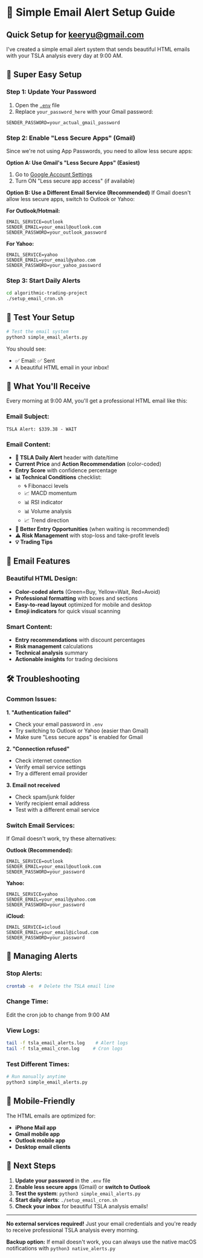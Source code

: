 # 📧 Simple Email Alert Setup Guide

## Quick Setup for keeryu@gmail.com

I've created a simple email alert system that sends beautiful HTML emails with your TSLA analysis every day at 9:00 AM.

## 🚀 Super Easy Setup

### Step 1: Update Your Password
1. Open the [`.env`](algorithmic-trading-project/.env) file
2. Replace `your_password_here` with your Gmail password:
```env
SENDER_PASSWORD=your_actual_gmail_password
```

### Step 2: Enable "Less Secure Apps" (Gmail)
Since we're not using App Passwords, you need to allow less secure apps:

**Option A: Use Gmail's "Less Secure Apps" (Easiest)**
1. Go to [Google Account Settings](https://myaccount.google.com/security)
2. Turn ON "Less secure app access" (if available)

**Option B: Use a Different Email Service (Recommended)**
If Gmail doesn't allow less secure apps, switch to Outlook or Yahoo:

**For Outlook/Hotmail:**
```env
EMAIL_SERVICE=outlook
SENDER_EMAIL=your_email@outlook.com
SENDER_PASSWORD=your_outlook_password
```

**For Yahoo:**
```env
EMAIL_SERVICE=yahoo
SENDER_EMAIL=your_email@yahoo.com
SENDER_PASSWORD=your_yahoo_password
```

### Step 3: Start Daily Alerts
```bash
cd algorithmic-trading-project
./setup_email_cron.sh
```

## 🧪 Test Your Setup

```bash
# Test the email system
python3 simple_email_alerts.py
```

You should see:
- ✅ Email: ✅ Sent
- A beautiful HTML email in your inbox!

## 📧 What You'll Receive

Every morning at 9:00 AM, you'll get a professional HTML email like this:

### Email Subject:
`TSLA Alert: $339.38 - WAIT`

### Email Content:
- **🚗 TSLA Daily Alert** header with date/time
- **Current Price** and **Action Recommendation** (color-coded)
- **Entry Score** with confidence percentage
- **📊 Technical Conditions** checklist:
  - 🌀 Fibonacci levels
  - 📈 MACD momentum
  - 📊 RSI indicator
  - 📊 Volume analysis
  - 📈 Trend direction
- **🎯 Better Entry Opportunities** (when waiting is recommended)
- **⚠️ Risk Management** with stop-loss and take-profit levels
- **💡 Trading Tips**

## 🎨 Email Features

### Beautiful HTML Design:
- **Color-coded alerts** (Green=Buy, Yellow=Wait, Red=Avoid)
- **Professional formatting** with boxes and sections
- **Easy-to-read layout** optimized for mobile and desktop
- **Emoji indicators** for quick visual scanning

### Smart Content:
- **Entry recommendations** with discount percentages
- **Risk management** calculations
- **Technical analysis** summary
- **Actionable insights** for trading decisions

## 🛠️ Troubleshooting

### Common Issues:

**1. "Authentication failed"**
- Check your email password in `.env`
- Try switching to Outlook or Yahoo (easier than Gmail)
- Make sure "Less secure apps" is enabled for Gmail

**2. "Connection refused"**
- Check internet connection
- Verify email service settings
- Try a different email provider

**3. Email not received**
- Check spam/junk folder
- Verify recipient email address
- Test with a different email service

### Switch Email Services:
If Gmail doesn't work, try these alternatives:

**Outlook (Recommended):**
```env
EMAIL_SERVICE=outlook
SENDER_EMAIL=your_email@outlook.com
SENDER_PASSWORD=your_password
```

**Yahoo:**
```env
EMAIL_SERVICE=yahoo
SENDER_EMAIL=your_email@yahoo.com
SENDER_PASSWORD=your_password
```

**iCloud:**
```env
EMAIL_SERVICE=icloud
SENDER_EMAIL=your_email@icloud.com
SENDER_PASSWORD=your_password
```

## 🔄 Managing Alerts

### Stop Alerts:
```bash
crontab -e  # Delete the TSLA email line
```

### Change Time:
Edit the cron job to change from 9:00 AM

### View Logs:
```bash
tail -f tsla_email_alerts.log    # Alert logs
tail -f tsla_email_cron.log     # Cron logs
```

### Test Different Times:
```bash
# Run manually anytime
python3 simple_email_alerts.py
```

## 📱 Mobile-Friendly

The HTML emails are optimized for:
- **iPhone Mail app**
- **Gmail mobile app**
- **Outlook mobile app**
- **Desktop email clients**

## 🎯 Next Steps

1. **Update your password** in the `.env` file
2. **Enable less secure apps** (Gmail) or **switch to Outlook**
3. **Test the system**: `python3 simple_email_alerts.py`
4. **Start daily alerts**: `./setup_email_cron.sh`
5. **Check your inbox** for beautiful TSLA analysis emails!

---

**No external services required!** Just your email credentials and you're ready to receive professional TSLA analysis every morning.

**Backup option:** If email doesn't work, you can always use the native macOS notifications with `python3 native_alerts.py`